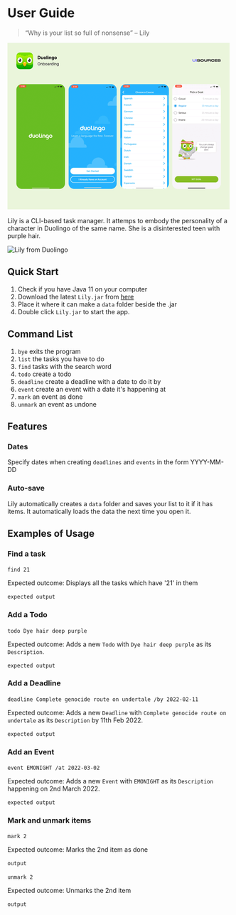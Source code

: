 # User Guide
> “Why is your list so full of nonsense” – Lily

![Placeholder](Ui.png)

Lily is a CLI-based task manager. It attemps to embody the personality of a character in Duolingo of the same name. She is a disinterested teen with purple hair.

![Lily from Duolingo](https://c.tenor.com/8WRjkoq7QF0AAAAC/duolingo-lily.gif)

## Quick Start 
1. Check if you have Java 11 on your computer
2. Download the latest `Lily.jar` from [here](link)
3. Place it where it can make a `data` folder beside the .jar
4. Double click `Lily.jar` to start the app.

## Command List
1. `bye` exits the program
2. `list` the tasks you have to do
3. `find` tasks with the search word  
4. `todo` create a todo
5. `deadline` create a deadline with a date to do it by
6. `event` create an event with a date it's happening at
7. `mark` an event as done
8. `unmark` an event as undone

## Features

### Dates
Specify dates when creating `deadlines` and `events` in the form YYYY-MM-DD

### Auto-save
Lily automatically creates a `data` folder and saves your list to it if it has items. It automatically loads the data the next time you open it.

## Examples of Usage

### Find a task
`find 21`

Expected outcome: Displays all the tasks which have '21' in them

```
expected output
```

### Add a Todo
`todo Dye hair deep purple`

Expected outcome: Adds a new `Todo` with `Dye hair deep purple` as its `Description`.

```
expected output
```

### Add a Deadline
`deadline Complete genocide route on undertale /by 2022-02-11`

Expected outcome: Adds a new `Deadline` with `Complete genocide route on undertale` as its `Description` by 11th Feb 2022.

```
expected output
```

### Add an Event
`event EMONIGHT /at 2022-03-02`

Expected outcome: Adds a new `Event` with `EMONIGHT` as its `Description` happening on 2nd March 2022.

```
expected output
```

### Mark and unmark items

`mark 2`

Expected outcome: Marks the 2nd item as done

```
output
```

`unmark 2`

Expected outcome: Unmarks the 2nd item

```
output
```